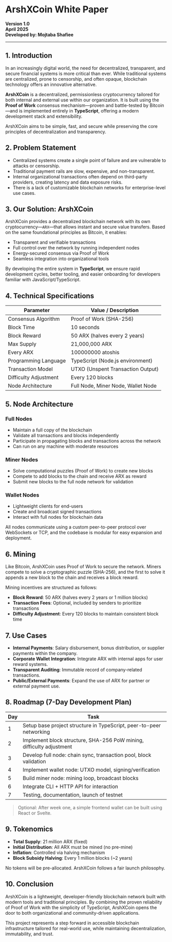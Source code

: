 # ArshXCoin White Paper

**Version 1.0**  
**April 2025**  
**Developed by: Mojtaba Shafiee**

---

## 1. Introduction

In an increasingly digital world, the need for decentralized, transparent, and secure financial systems is more critical
than ever. While traditional systems are centralized, prone to censorship, and often opaque, blockchain technology
offers an innovative alternative.

**ArshXCoin** is a decentralized, permissionless cryptocurrency tailored for both internal and external use within our
organization. It is built using the **Proof of Work** consensus mechanism—proven and battle-tested by Bitcoin—and is
implemented entirely in **TypeScript**, offering a modern development stack and extensibility.

ArshXCoin aims to be simple, fast, and secure while preserving the core principles of decentralization and transparency.

## 2. Problem Statement

- Centralized systems create a single point of failure and are vulnerable to attacks or censorship.
- Traditional payment rails are slow, expensive, and non-transparent.
- Internal organizational transactions often depend on third-party providers, creating latency and data exposure risks.
- There is a lack of customizable blockchain networks for enterprise-level use cases.

## 3. Our Solution: ArshXCoin

ArshXCoin provides a decentralized blockchain network with its own cryptocurrency—`ARX`—that allows instant and secure
value transfers. Based on the same foundational principles as Bitcoin, it enables:

- Transparent and verifiable transactions
- Full control over the network by running independent nodes
- Energy-secured consensus via Proof of Work
- Seamless integration into organizational tools

By developing the entire system in **TypeScript**, we ensure rapid development cycles, better tooling, and easier
onboarding for developers familiar with JavaScript/TypeScript.

## 4. Technical Specifications

| Parameter             | Value / Description                |
| --------------------- | ---------------------------------- |
| Consensus Algorithm   | Proof of Work (SHA-256)            |
| Block Time            | 10 seconds                         |
| Block Reward          | 50 ARX (halves every 2 years)      |
| Max Supply            | 21,000,000 ARX                     |
| Every ARX             | 100000000 atoshis                  |
| Programming Language  | TypeScript (Node.js environment)   |
| Transaction Model     | UTXO (Unspent Transaction Output)  |
| Difficulty Adjustment | Every 120 blocks                   |
| Node Architecture     | Full Node, Miner Node, Wallet Node |

## 5. Node Architecture

### Full Nodes

- Maintain a full copy of the blockchain
- Validate all transactions and blocks independently
- Participate in propagating blocks and transactions across the network
- Can run on any machine with moderate resources

### Miner Nodes

- Solve computational puzzles (Proof of Work) to create new blocks
- Compete to add blocks to the chain and receive ARX as reward
- Submit new blocks to the full node network for validation

### Wallet Nodes

- Lightweight clients for end-users
- Create and broadcast signed transactions
- Interact with full nodes for blockchain data

All nodes communicate using a custom peer-to-peer protocol over WebSockets or TCP, and the codebase is modular for easy
expansion and deployment.

## 6. Mining

Like Bitcoin, ArshXCoin uses Proof of Work to secure the network. Miners compete to solve a cryptographic puzzle
(SHA-256), and the first to solve it appends a new block to the chain and receives a block reward.

Mining incentives are structured as follows:

- **Block Reward**: 50 ARX (halves every 2 years or 1 million blocks)
- **Transaction Fees**: Optional, included by senders to prioritize transactions
- **Difficulty Adjustment**: Every 120 blocks to maintain consistent block time

## 7. Use Cases

- **Internal Payments**: Salary disbursement, bonus distribution, or supplier payments within the company.
- **Corporate Wallet Integration**: Integrate ARX with internal apps for user reward systems.
- **Transparent Auditing**: Immutable record of company-related transactions.
- **Public/External Payments**: Expand the use of ARX for partner or external payment use.

## 8. Roadmap (7-Day Development Plan)

| Day | Task                                                                 |
| --- | -------------------------------------------------------------------- |
| 1   | Setup base project structure in TypeScript, peer-to-peer networking  |
| 2   | Implement block structure, SHA-256 PoW mining, difficulty adjustment |
| 3   | Develop full node: chain sync, transaction pool, block validation    |
| 4   | Implement wallet node: UTXO model, signing/verification              |
| 5   | Build miner node: mining loop, broadcast blocks                      |
| 6   | Integrate CLI + HTTP API for interaction                             |
| 7   | Testing, documentation, launch of testnet                            |

> Optional: After week one, a simple frontend wallet can be built using React or Svelte.

## 9. Tokenomics

- **Total Supply**: 21 million ARX (fixed)
- **Initial Distribution**: All ARX must be mined (no pre-mine)
- **Inflation**: Controlled via halving mechanism
- **Block Subsidy Halving**: Every 1 million blocks (~2 years)

No tokens will be pre-allocated. ArshXCoin follows a fair launch philosophy.

## 10. Conclusion

ArshXCoin is a lightweight, developer-friendly blockchain network built with modern tools and traditional principles. By
combining the proven reliability of Proof of Work with the simplicity of TypeScript, ArshXCoin opens the door to both
organizational and community-driven applications.

This project represents a step forward in accessible blockchain infrastructure tailored for real-world use, while
maintaining decentralization, immutability, and trust.
